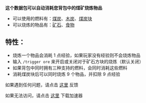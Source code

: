 **这个数据包可以自动消耗您背包中的煤矿烧炼物品**  

 - 可以使用的燃料有：[煤炭](https://zh.minecraft.wiki/w/%E7%85%A4%E7%82%AD
   "煤炭")、[木炭](https://zh.minecraft.wiki/w/%E6%9C%A8%E7%82%AD
   "木炭")、[煤炭块](https://zh.minecraft.wiki/w/%E7%85%A4%E7%82%AD%E5%9D%97
   "煤炭块")
 - 可以烧炼的物品有：[矿石](https://zh.minecraft.wiki/w/%E7%83%A7%E7%82%BC#%E7%9F%BF%E7%9F%B3)、[食物](https://zh.minecraft.wiki/w/%E7%83%A7%E7%82%BC#%E9%A3%9F%E7%89%A9)

## 特性：

 - 烧炼一个物品会消耗 1 点经验，如果玩家没有经验则不会烧炼物品
 - 输入 `/trigger ore` 来开启或关闭对于矿石方块的烧炼（默认关闭）
 - 如果背包中同时拥有三种支持的燃料，会同时消耗这些燃料
 - 消耗煤炭块后可以同时烧炼 9 个物品，并扣除 9 点经验

如果遇到任何问题，请点击 [这里](https://github.com/WhiteElephant-abc/auto-smelt/issues/new) 反馈

如果无法访问，请点击 [这里](https://steampp.net/) 下载加速器
